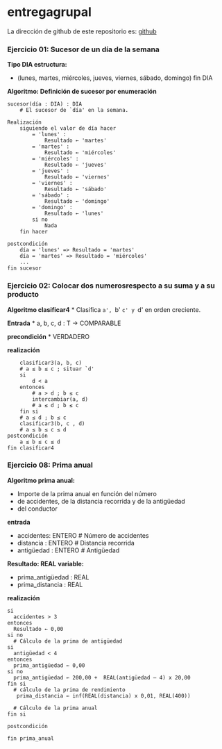 # entregagrupal

La dirección de github de este repositorio es: [ github](https://github.com/jzazooro/entregagrupal/edit/main/README.md)

### Ejercicio 01: Sucesor de un día de la semana

**Tipo DIA estructura:**
* (lunes, martes, miércoles, jueves, viernes, sábado, domingo)
fin DIA

**Algoritmo: Definición de sucesor por enumeración**

```
sucesor(día : DIA) : DIA
    # El sucesor de `día' en la semana.
 
Realización
    siguiendo el valor de día hacer
    	= 'lunes' :
            Resultado ← 'martes'
    	= 'martes' :
            Resultado ← 'miércoles'
    	= 'miércoles' :
            Resultado ← 'jueves'
    	= 'jueves' :
            Resultado ← 'viernes'
    	= 'viernes' :
            Resultado ← 'sábado'
    	= 'sábado' :
            Resultado ← 'domingo'
    	= 'domingo' :
            Resultado ← 'lunes'
        si no
        	Nada
    fin hacer
 
postcondición
	día = 'lunes' => Resultado = 'martes'
	día = 'martes' => Resultado = 'miércoles'
	...
fin sucesor
```










### Ejercicio 02: Colocar dos numerosrespecto a su suma y a su producto
**Algoritmo clasificar4**
    * Clasifica `a', `b' `c' y `d' en orden creciente.
    
**Entrada**
    * a, b, c, d : T → COMPARABLE
    
**precondición**
    * VERDADERO
    
**realización**
```
    clasificar3(a, b, c)
    # a ≤ b ≤ c ; situar `d'
    si
        d < a
    entonces
        # a > d ; b ≤ c
        intercambiar(a, d)
        # a ≤ d ; b ≤ c
    fin si
    # a ≤ d ; b ≤ c
    clasificar3(b, c , d)
    # a ≤ b ≤ c ≤ d
postcondición
    a ≤ b ≤ c ≤ d
fin clasificar4
```

### Ejercicio 08: Prima anual
**Algoritmo prima anual:**
  * Importe de la prima anual en función del número
  * de accidentes, de la distancia recorrida y de la antigüedad
  * del conductor
  
**entrada**
  * accidentes: ENTERO # Número de accidentes
  * distancia : ENTERO # Distancia recorrida
  * antigüedad : ENTERO # Antigüedad
  
**Resultado: REAL**
**variable:**
  * prima_antigüedad : REAL
  * prima_distancia : REAL
  
**realización**
```
si
  accidentes > 3
entonces
  Resultado ← 0,00
si no
  # Cálculo de la prima de antigüedad
si
  antigüedad < 4
entonces
  prima_antigüedad ← 0,00
si no
  prima_antigüedad ← 200,00 +  REAL(antigüedad – 4) x 20,00
fin si
  # cálculo de la prima de rendimiento
   prima_distancia ← inf(REAL(distancia) x 0,01, REAL(400))

  # Cálculo de la prima anual
fin si

postcondición

fin prima_anual
```

